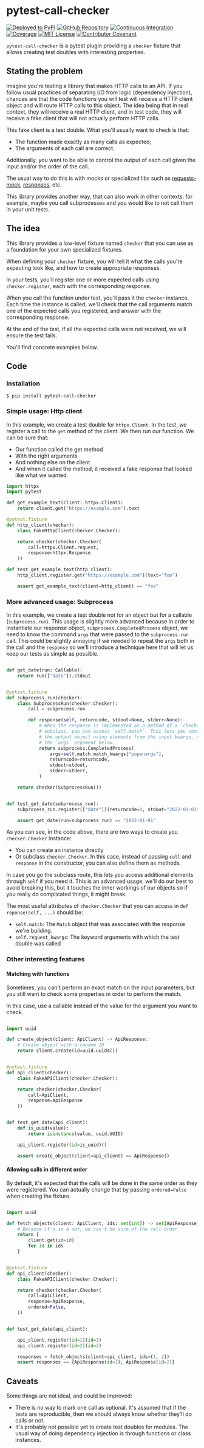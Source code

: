 # pytest-call-checker

[![Deployed to PyPI](https://img.shields.io/pypi/pyversions/pytest-call-checker?logo=pypi&logoColor=white)](https://pypi.org/pypi/pytest-call-checker)
[![GitHub Repository](https://img.shields.io/github/stars/ewjoachim/pytest-call-checker?logo=github)](https://github.com/ewjoachim/pytest-call-checker/)
[![Continuous Integration](https://img.shields.io/github/workflow/status/ewjoachim/pytest-call-checker/CI?logo=github)](https://github.com/ewjoachim/pytest-call-checker/actions?workflow=CI)
[![Coverage](https://raw.githubusercontent.com/ewjoachim/pytest-call-checker/python-coverage-comment-action-data/badge.svg)](https://github.com/ewjoachim/pytest-call-checker/tree/python-coverage-comment-action-data)
[![MIT License](https://img.shields.io/github/license/ewjoachim/pytest-call-checker?logo=open-source-initiative&logoColor=white)](https://github.com/ewjoachim/pytest-call-checker/blob/main/LICENSE)
[![Contributor Covenant](https://img.shields.io/badge/Contributor%20Covenant-v1.4%20adopted-ff69b4.svg)](https://github.com/ewjoachim/pytest-call-checker/blob/main/LICENSE/CODE_OF_CONDUCT.md)


`pytest-call-checker` is a pytest plugin providing a `checker` fixture
that allows creating test doubles with interesting properties.

## Stating the problem

Imagine you're testing a library that makes HTTP calls to an API. If you follow
usual practices of separating I/O from logic (dependency injection), chances
are that the code functions you will test will receive a HTTP client object and
will route HTTP calls to this object. The idea being that in real context, they
will receive a real HTTP client, and in test code, they will receive a fake
client that will not actually perform HTTP calls.

This fake client is a test double. What you'll usually want to check is that:

- The function made exactly as many calls as expected;
- The arguments of each call are correct.

Additionally, you want to be able to control the output of each call given the
input and/or the order of the call.

The usual way to do this is with mocks or specialized libs such as
[requests-mock](https://requests-mock.readthedocs.io/en/latest/),
[responses](https://github.com/getsentry/responses), etc.

This library provides another way, that can also work in other contexts: for
example, maybe you call subprocesses and you would like to not call them
in your unit tests.

## The idea

This library provides a low-level fixture named `checker` that you can use
as a foundation for your own specialized fixtures.

When defining your `checker` fixture, you will tell it what the calls you're
expecting look like, and how to create appropriate responses.

In your tests, you'll register one or more expected calls using
`checker.register`, each with the corresponding response.

When you call the function under test, you'll pass it the `checker` instance.
Each time the instance is called, we'll check that the call arguments match one
of the expected calls you registered, and answer with the corresponding response.

At the end of the test, if all the expected calls were not received, we will
ensure the test fails.

You'll find concrete examples below.

## Code

### Installation

```console
$ pip install pytest-call-checker
```

### Simple usage: Http client

In this example, we create a test double for `httpx.Client`.
In the test, we register a call to the `get` method of the
client.
We then run our function. We can be sure that:
- Our function called the get method
- With the right arguments
- And nothing else on the client
- And when it called the method, it received a fake response that looked like
  what we wanted.

```python
import httpx
import pytest

def get_example_text(client: httpx.Client):
    return client.get("https://example.com").text

@pytest.fixture
def http_client(checker):
    class FakeHttpClient(checker.Checker):

    return checker(checker.Checker(
        call=httpx.Client.request,
        response=httpx.Response
    ))

def test_get_example_text(http_client):
    http_client.register.get("https://example.com")(text="foo")

    assert get_example_text(client=http_client) == "foo"

```

### More advanced usage: Subprocess


In this example, we create a test double not for an object but for a callable
(`subprocess.run`). This usage is slightly more advanced because in order to
instantiate our response object, `subprocess.CompletedProcess` object, we need
to know the command `args` that were passed to the `subprocess.run` call. This
could be slightly annoying if we needed to repeat the `args` both in the call
and the `response` so we'll introduce a technique here that will let us keep
our tests as simple as possible.


```python

def get_date(run: Callable):
    return run(["date"]).stdout


@pytest.fixture
def subprocess_run(checker):
    class SubprocessRun(checker.Checker):
        call = subprocess.run

        def response(self, returncode, stdout=None, stderr=None):
            # When the response is implemented as a method of a `checker.Checker`
            # subclass, you can access `self.match`. This lets you construct
            # the output object using elements from the input kwargs, see
            # the `args` argument below.
            return subprocess.CompletedProcess(
                args=self.match.match_kwargs["popenargs"],
                returncode=returncode,
                stdout=stdout,
                stderr=stderr,
            )

    return checker(SubprocessRun())


def test_get_date(subprocess_run):
    subprocess_run.register(["date"])(returncode=0, stdout="2022-01-01")

    assert get_date(run=subprocess_run) == "2022-01-01"

```

As you can see, in the code above, there are two ways to create you
`checker.Checker` instance:

- You can create an instance directly
- Or subclass `checker.Checker`. In this case, instead of passing `call` and
  `response` in the constructor, you can also define them as methods.

In case you go the subclass route, this lets you access additional elements
through `self` if you need it. This is an advanced usage, we'll do our best to
avoid breaking this, but it touches the inner workings of our objects so if you
really do complicated things, it might break.

The most useful attributes of `checker.Checker` that you can access in
`def reponse(self, ...)` should be:

- `self.match`: The `Match` object that was associated with the response we're
  building.
- `self.request_kwargs`: The keyword arguments with which the test double
  was called

### Other interesting features

#### Matching with functions

Sometimes, you can't perform an exact match on the input parameters, but you
still want to check some properties in order to perform the match.

In this case, use a callable instead of the value for the argument you want
to check.

```python

import uuid

def create_object(client: ApiClient) -> ApiResponse:
    # Create object with a random ID
    return client.create(id=uuid.uuid4())


@pytest.fixture
def api_client(checker):
    class FakeAPIClient(checker.Checker):

    return checker(checker.Checker(
        call=ApiClient,
        response=ApiResponse
    ))


def test_get_date(api_client):
    def is_uuid(value):
        return isinstance(value, uuid.UUID)

    api_client.register(id=is_uuid)()

    assert create_object(client=api_client) == ApiResponse()

```


#### Allowing calls in different order

By default, it's expected that the calls will be done in the same order as
they were registered. You can actually change that by passing `ordered=False`
when creating the fixture.

```python

import uuid

def fetch_objects(client: ApiClient, ids: set[int]) -> set[ApiResponse]:
    # Because it's in a set, we can't be sure of the call order
    return {
        client.get(id=id)
        for id in ids
    }


@pytest.fixture
def api_client(checker):
    class FakeAPIClient(checker.Checker):

    return checker(checker.Checker(
        call=ApiClient,
        response=ApiResponse,
        ordered=False,
    ))


def test_get_date(api_client):

    api_client.register(id=1)(id=1)
    api_client.register(id=2)(id=2)

    responses = fetch_objects(client=api_client, ids={1, 2})
    assert responses == {ApiResponse(id=1), ApiResponse(id=2)}

```

## Caveats

Some things are not ideal, and could be improved:

- There is no way to mark one call as optional. It's assumed that if the
  tests are reproducible, then we should always know whether they'll do
  calls or not.
- It's probably not possible yet to create test doubles for modules. The usual
  way of doing dependency injection is through functions or class instances.
